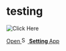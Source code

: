 # testing
![Click Here](intent://com.android.settings/#Intent;scheme=android-app;end)

<a href="intent://com.android.settings/#Intent;scheme=android-app;end">Open <img decoding="async" src="https://frpfile.com/wp-content/uploads/2020/10/setting-app.png" alt="Setting App" height="16" data-pin-no-hover="true"> <strong><span class="has-inline-color has-black-color">Setting </span></strong><span class="has-inline-color has-black-color">App</span></a>
